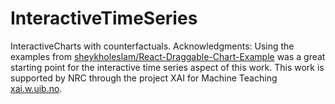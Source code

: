 # InteractiveTimeSeries



InteractiveCharts with counterfactuals.
Acknowledgments:
Using the examples from <a href="https://github.com/sheykholeslam/React-Draggable-Chart-Example/tree/master">sheykholeslam/React-Draggable-Chart-Example</a> was a great starting point for the interactive time series aspect of this work. 
This work is supported by NRC through the project XAI for Machine Teaching <a href="https://xai.w.uib.no/">xai.w.uib.no</a>.
